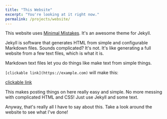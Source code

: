 ```yaml
---
title: "This Website"
excerpt: "You're looking at it right now."
permalink: /projects/website/
---
```


This website uses [Minimal Mistakes](https://github.com/mmistakes/minimal-mistakes).
It's an awesome theme for Jekyll.

Jekyll is software that generates HTML from simple and configurable Markdown files.
Sounds complicated? It's not. It's like generating a full website from a few text files, which is what it is.

Markdown text files let you do things like make text from simple things.

`[clickable link](https://example.com)` will make this:

[clickable link](https://example.com)

This makes posting things on here really easy and simple.
No more messing with complicated HTML and CSS! Just use Jekyll and some text.

Anyway, that's really all I have to say about this. Take a look around the website to see what I've done!
